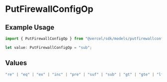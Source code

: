 # PutFirewallConfigOp

## Example Usage

```typescript
import { PutFirewallConfigOp } from "@vercel/sdk/models/putfirewallconfigop.js";

let value: PutFirewallConfigOp = "sub";
```

## Values

```typescript
"re" | "eq" | "ex" | "inc" | "pre" | "suf" | "sub" | "gt" | "gte" | "lt" | "lte" | "nex" | "ninc" | "neq"
```